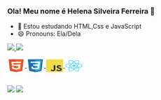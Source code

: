 ### Ola! Meu nome é Helena Silveira Ferreira 👋

- 🌱 Estou estudando HTML,Css e JavaScript
- 😄 Pronouns: Ela/Dela
<div>
  <a href="https://github.com/helenawillians7">
  <img height="180em" src="https://github-readme-stats.vercel.app/api?username=helenawillians7&show_icons=true&theme=dracula&include_all_commits=true&count_private=true"/>
  <img height="180em" src="https://github-readme-stats.vercel.app/api/top-langs/?username=helenawillians7&layout=compact&langs_count=7&theme=dracula"/>
</div>
<div style="display: inline_block"><br>
  <img align="center" alt="Rafa-HTML" height="30" width="40" src="https://raw.githubusercontent.com/devicons/devicon/master/icons/html5/html5-original.svg">
  <img align="center" alt="Rafa-CSS" height="30" width="40" src="https://raw.githubusercontent.com/devicons/devicon/master/icons/css3/css3-original.svg">
  <img align="center" alt="Rafa-JavaScript" height="30" width="40" src="https://raw.githubusercontent.com/devicons/devicon/master/icons/javascript/javascript-original.svg">
  <img align="center" alt="Rafa-react" height="30" width="40" src="https://raw.githubusercontent.com/devicons/devicon/master/icons/react/react-original.svg">
</div>
  
  ##
 
<div> 
  <a href = "mailto:helenaw777@outlook.com"><img src="https://img.shields.io/badge/-Outlook-%23333?style=for-the-badge&logo=outlook" target="_blank"></a>
  <a href="https://www.linkedin.com/in/helena-ferreira-630b6121a/" target="_blank"><img src="https://img.shields.io/badge/-LinkedIn-%230077B5?style=for-the-badge&logo=linkedin&logoColor=white" target="_blank"></a> 
 
</div>
